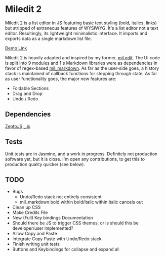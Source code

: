 Miledit 2
=========
Miledit 2 is a list editor in JS featuring basic text styling (bold, italics, links) but stripped of extraneous features of WYSIWYG. It's a list editor not a text editor. Resultingly, its lightweight minimalistic interface.  It imports and exports data as a single markdown list file.

[Demo Link](http://userbound.com/ui/miledit-2)

Miledit 2 is heavily adapted and inspired by my former, [mil edit](). The UI code is split into 9 modules and 1's Markdown libraries were as dependencies in favor of regex-based [mil_markdown](). As far as the user-side goes, a history stack is maintained of callback functions for stepping through state.  As far as user functionality goes, the major new features are:
- Foldable Sections
- Drag and Drop
- Undo / Redo

Dependencies
------------
[ZeptoJS](http://zeptojs.com)
[\_.js](http://underscorejs.org)

Tests
-----
Unit tests are in Jasmine, and a work in progress. Definitely not production software yet, but it is close.  I'm open any contributions, to get this to production quality quicker (see below).


TODO
----
- Bugs
    * Undo/Redo stack not entirely consistent
    * mil_markdown bold within bold/italic within italic cancels out
- Clean up CSS
- Make Credits File
- New (Full) Key bindings Documentation
- Should there be JS to trigger CSS themes, or is should this be developer/user implemented?
- Allow Copy and Paste
- Integrate Copy Paste with Undo/Redo stack
- Finish writing unit tests
- Buttons and Keybindings for collapse and expand all
